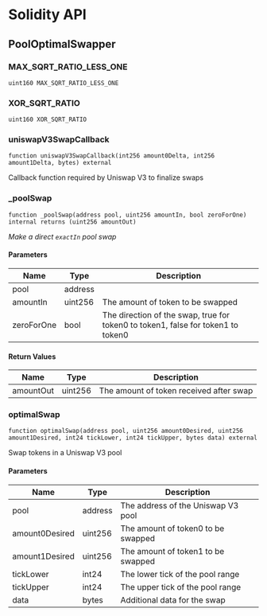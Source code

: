 # Solidity API

## PoolOptimalSwapper

### MAX_SQRT_RATIO_LESS_ONE

```solidity
uint160 MAX_SQRT_RATIO_LESS_ONE
```

### XOR_SQRT_RATIO

```solidity
uint160 XOR_SQRT_RATIO
```

### uniswapV3SwapCallback

```solidity
function uniswapV3SwapCallback(int256 amount0Delta, int256 amount1Delta, bytes) external
```

Callback function required by Uniswap V3 to finalize swaps

### _poolSwap

```solidity
function _poolSwap(address pool, uint256 amountIn, bool zeroForOne) internal returns (uint256 amountOut)
```

_Make a direct `exactIn` pool swap_

#### Parameters

| Name | Type | Description |
| ---- | ---- | ----------- |
| pool | address |  |
| amountIn | uint256 | The amount of token to be swapped |
| zeroForOne | bool | The direction of the swap, true for token0 to token1, false for token1 to token0 |

#### Return Values

| Name | Type | Description |
| ---- | ---- | ----------- |
| amountOut | uint256 | The amount of token received after swap |

### optimalSwap

```solidity
function optimalSwap(address pool, uint256 amount0Desired, uint256 amount1Desired, int24 tickLower, int24 tickUpper, bytes data) external
```

Swap tokens in a Uniswap V3 pool

#### Parameters

| Name | Type | Description |
| ---- | ---- | ----------- |
| pool | address | The address of the Uniswap V3 pool |
| amount0Desired | uint256 | The amount of token0 to be swapped |
| amount1Desired | uint256 | The amount of token1 to be swapped |
| tickLower | int24 | The lower tick of the pool range |
| tickUpper | int24 | The upper tick of the pool range |
| data | bytes | Additional data for the swap |

